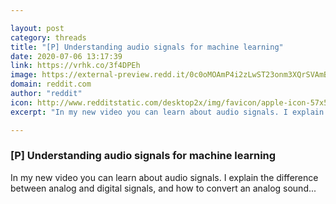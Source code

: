 ```yaml
---

layout: post
category: threads
title: "[P] Understanding audio signals for machine learning"
date: 2020-07-06 13:17:39
link: https://vrhk.co/3f4DPEh
image: https://external-preview.redd.it/0c0oMOAmP4i2zLwST23onm3XQrSVAmBXPiSqQJ6Jfes.jpg?width=480&height=251.308900524&auto=webp&crop=480:251.308900524,smart&s=b9eb94b49e3adc7ae771f089ac2ae28a529e884a
domain: reddit.com
author: "reddit"
icon: http://www.redditstatic.com/desktop2x/img/favicon/apple-icon-57x57.png
excerpt: "In my new video you can learn about audio signals. I explain the difference between analog and digital signals, and how to convert an analog sound..."

---
```


### [P] Understanding audio signals for machine learning

In my new video you can learn about audio signals. I explain the difference between analog and digital signals, and how to convert an analog sound...